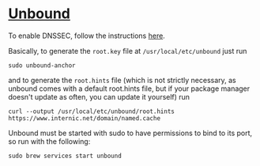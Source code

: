 # [Unbound](https://dnsprivacy.org/wiki/display/DP/DNS+Privacy+Clients#DNSPrivacyClients-Unbound)

To enable DNSSEC, follow the instructions
[here](https://nlnetlabs.nl/documentation/unbound/howto-anchor/).

Basically, to generate the `root.key` file at `/usr/local/etc/unbound` just run

```shell
sudo unbound-anchor
```

and to generate the `root.hints` file (which is not strictly necessary,
as unbound comes with a default root.hints file, but if your package
manager doesn't update as often, you can update it yourself) run

```shell
curl --output /usr/local/etc/unbound/root.hints https://www.internic.net/domain/named.cache
```

Unbound must be started with sudo to have permissions
to bind to its port, so run with the following:

```shell
sudo brew services start unbound
```
